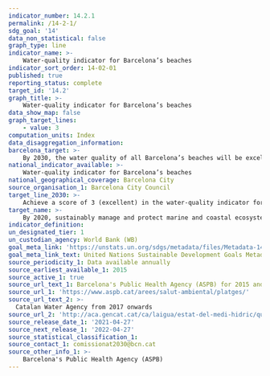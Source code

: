 ```yaml
---
indicator_number: 14.2.1
permalink: /14-2-1/
sdg_goal: '14'
data_non_statistical: false
graph_type: line
indicator_name: >-
    Water-quality indicator for Barcelona’s beaches
indicator_sort_order: 14-02-01
published: true
reporting_status: complete
target_id: '14.2'
graph_title: >-
    Water-quality indicator for Barcelona’s beaches
data_show_map: false
graph_target_lines:
    - value: 3
computation_units: Index
data_disaggregation_information: 
barcelona_target: >-
    By 2030, the water quality of all Barcelona’s beaches will be excellent
national_indicator_available: >-
    Water-quality indicator for Barcelona’s beaches
national_geographical_coverage: Barcelona City
source_organisation_1: Barcelona City Council
target_line_2030: >-
    Achieve a score of 3 (excellent) in the water-quality indicator for Barcelona’s beaches
target_name: >-
    By 2020, sustainably manage and protect marine and coastal ecosystems with a view to avoiding major harmful effects, even by strengthening their resilience, and adopting restoration measures with the aim of re-establishing the health and productivity of the oceans
indicator_definition:
un_designated_tier: 1
un_custodian_agency: World Bank (WB)
goal_meta_link: 'https://unstats.un.org/sdgs/metadata/files/Metadata-14-02-01.pdf'
goal_meta_link_text: United Nations Sustainable Development Goals Metadata (pdf 894kB)
source_periodicity_1: Data available annually
source_earliest_available_1: 2015
source_active_1: true
source_url_text_1: Barcelona's Public Health Agency (ASPB) for 2015 and 2016  
source_url_1: 'https://www.aspb.cat/arees/salut-ambiental/platges/'
source_url_text_2: >-
  Catalan Water Agency from 2017 onwards
source_url_2: 'http://aca.gencat.cat/ca/laigua/estat-del-medi-hidric/qualitat-de-les-aiguees-de-bany/'
source_release_date_1: '2021-04-27'
source_next_release_1: '2022-04-27'
source_statistical_classification_1: 
source_contact_1: comissionat2030@bcn.cat
source_other_info_1: >-
    Barcelona's Public Health Agency (ASPB)
---
```

